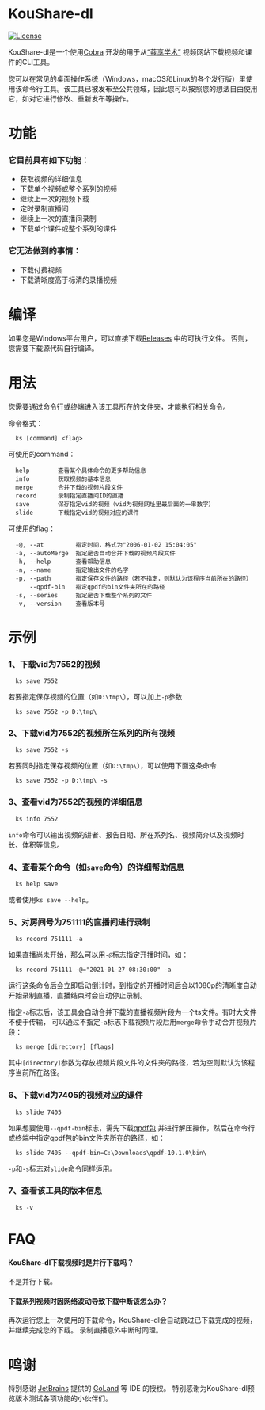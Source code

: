# KouShare-dl
[![License](https://img.shields.io/github/license/yliu7949/KouShare-dl.svg)](https://github.com/yliu7949/KouShare-dl/blob/master/LICENSE)

KouShare-dl是一个使用[Cobra](https://github.com/spf13/cobra)
开发的用于从[“蔻享学术”](https://www.koushare.com/) 视频网站下载视频和课件的CLI工具。

您可以在常见的桌面操作系统（Windows，macOS和Linux的各个发行版）里使用该命令行工具。该工具已被发布至公共领域，因此您可以按照您的想法自由使用它，如对它进行修改、重新发布等操作。

# 功能
### 它目前具有如下功能：
- 获取视频的详细信息
- 下载单个视频或整个系列的视频
- 继续上一次的视频下载
- 定时录制直播间
- 继续上一次的直播间录制
- 下载单个课件或整个系列的课件

### 它**无法**做到的事情：
- 下载付费视频
- 下载清晰度高于标清的录播视频

# 编译
如果您是Windows平台用户，可以直接下载[Releases](https://github.com/yliu7949/KouShare-dl/releases/latest)
中的可执行文件。 否则，您需要下载源代码自行编译。

# 用法
您需要通过命令行或终端进入该工具所在的文件夹，才能执行相关命令。

命令格式：
```
  ks [command] <flag>
```
可使用的command：
```
  help        查看某个具体命令的更多帮助信息
  info        获取视频的基本信息
  merge       合并下载的视频片段文件
  record      录制指定直播间ID的直播
  save        保存指定vid的视频（vid为视频网址里最后面的一串数字）
  slide       下载指定vid的视频对应的课件
```
可使用的flag：
```
  -@, --at         指定时间，格式为"2006-01-02 15:04:05"
  -a, --autoMerge  指定是否自动合并下载的视频片段文件
  -h, --help       查看帮助信息
  -n, --name       指定输出文件的名字
  -p, --path       指定保存文件的路径（若不指定，则默认为该程序当前所在的路径）
      --qpdf-bin   指定qpdf的bin文件夹所在的路径
  -s, --series     指定是否下载整个系列的文件
  -v, --version    查看版本号
```

# 示例
### 1、下载vid为7552的视频
```
  ks save 7552
```
若要指定保存视频的位置（如`D:\tmp\`），可以加上`-p`参数
```
  ks save 7552 -p D:\tmp\
```
### 2、下载vid为7552的视频所在系列的所有视频
```
  ks save 7552 -s
```
若要同时指定保存视频的位置（如`D:\tmp\`），可以使用下面这条命令
```
  ks save 7552 -p D:\tmp\ -s
```
### 3、查看vid为7552的视频的详细信息
```
  ks info 7552
```
`info`命令可以输出视频的讲者、报告日期、所在系列名、视频简介以及视频时长、体积等信息。
### 4、查看某个命令（如`save`命令）的详细帮助信息
```
  ks help save
```
或者使用`ks save --help`。
### 5、对房间号为751111的直播间进行录制
```
  ks record 751111 -a
```
如果直播尚未开始，那么可以用`-@`标志指定开播时间，如：
```
  ks record 751111 -@="2021-01-27 08:30:00" -a
```
运行这条命令后会立即启动倒计时，到指定的开播时间后会以1080p的清晰度自动开始录制直播，直播结束时会自动停止录制。

指定`-a`标志后，该工具会自动合并下载的直播视频片段为一个ts文件。有时大文件不便于传输，
可以通过不指定`-a`标志下载视频片段后用`merge`命令手动合并视频片段：
```
  ks merge [directory] [flags]
```
其中`[directory]`参数为存放视频片段文件的文件夹的路径，若为空则默认为该程序当前所在路径。
### 6、下载vid为7405的视频对应的课件
```
  ks slide 7405
```
如果想要使用`--qpdf-bin`标志，需先下载[qpdf包](https://github.com/qpdf/qpdf/releases/latest)
并进行解压操作，然后在命令行或终端中指定qpdf包的bin文件夹所在的路径，如：
```
  ks slide 7405 --qpdf-bin=C:\Downloads\qpdf-10.1.0\bin\
```
`-p`和`-s`标志对`slide`命令同样适用。
### 7、查看该工具的版本信息
```
  ks -v
```

# FAQ
#### KouShare-dl下载视频时是并行下载吗？
不是并行下载。
#### 下载系列视频时因网络波动导致下载中断该怎么办？
再次运行您上一次使用的下载命令，KouShare-dl会自动跳过已下载完成的视频，并继续完成您的下载。
录制直播意外中断时同理。

# 鸣谢
特别感谢 [JetBrains](https://www.jetbrains.com/) 提供的 [GoLand](https://www.jetbrains.com/go) 等 IDE 的授权。
特别感谢为KouShare-dl预览版本测试各项功能的小伙伴们。